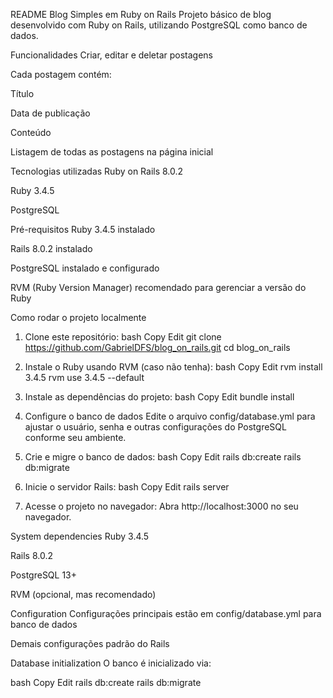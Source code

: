 README
Blog Simples em Ruby on Rails
Projeto básico de blog desenvolvido com Ruby on Rails, utilizando PostgreSQL como banco de dados.

Funcionalidades
Criar, editar e deletar postagens

Cada postagem contém:

Título

Data de publicação

Conteúdo

Listagem de todas as postagens na página inicial

Tecnologias utilizadas
Ruby on Rails 8.0.2

Ruby 3.4.5

PostgreSQL

Pré-requisitos
Ruby 3.4.5 instalado

Rails 8.0.2 instalado

PostgreSQL instalado e configurado

RVM (Ruby Version Manager) recomendado para gerenciar a versão do Ruby

Como rodar o projeto localmente
1. Clone este repositório:
bash
Copy
Edit
git clone https://github.com/GabrielDFS/blog_on_rails.git
cd blog_on_rails
2. Instale o Ruby usando RVM (caso não tenha):
bash
Copy
Edit
rvm install 3.4.5
rvm use 3.4.5 --default
3. Instale as dependências do projeto:
bash
Copy
Edit
bundle install
4. Configure o banco de dados
Edite o arquivo config/database.yml para ajustar o usuário, senha e outras configurações do PostgreSQL conforme seu ambiente.

5. Crie e migre o banco de dados:
bash
Copy
Edit
rails db:create
rails db:migrate
6. Inicie o servidor Rails:
bash
Copy
Edit
rails server
7. Acesse o projeto no navegador:
Abra http://localhost:3000 no seu navegador.

System dependencies
Ruby 3.4.5

Rails 8.0.2

PostgreSQL 13+

RVM (opcional, mas recomendado)

Configuration
Configurações principais estão em config/database.yml para banco de dados

Demais configurações padrão do Rails

Database initialization
O banco é inicializado via:

bash
Copy
Edit
rails db:create
rails db:migrate
